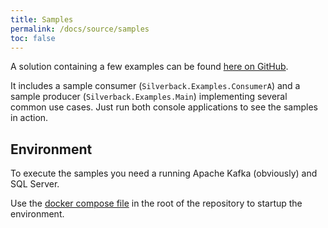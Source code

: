 ```yaml
---
title: Samples
permalink: /docs/source/samples
toc: false
---
```


A solution containing a few examples can be found [here on GitHub](https://github.com/BEagle1984/silverback/tree/develop/samples/Examples).

It includes a sample consumer (`Silverback.Examples.ConsumerA`) and a sample producer (`Silverback.Examples.Main`) implementing several common use cases. Just run both console applications to see the samples in action.

## Environment

To execute the samples you need a running Apache Kafka (obviously) and SQL Server.

Use the [docker compose file](https://github.com/BEagle1984/silverback/tree/develop/docker-compose.yaml) in the root of the repository to startup the environment.